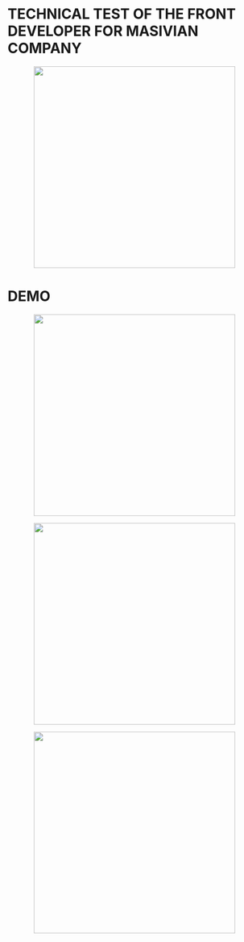 # TECHNICAL TEST OF THE FRONT DEVELOPER FOR MASIVIAN COMPANY

<p align="center"><img src="https://sad-lamarr-db9cc6.netlify.app/descripcion.png" width="400"></p>

# DEMO

<p align="center"><img src="https://clipmarcos.github.io/masiv/demo1.png" width="400"></p>

<p align="center"><img src="https://clipmarcos.github.io/masiv/demo2.png" width="400"></p>

<p align="center"><img src="https://clipmarcos.github.io/masiv/demo3.png" width="400"></p>
